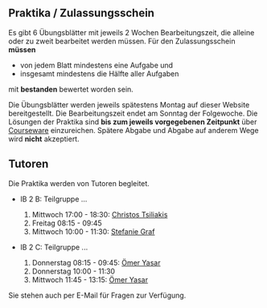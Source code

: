 ## Praktika / Zulassungsschein

Es gibt 6 Übungsblätter mit jeweils 2 Wochen Bearbeitungszeit, die alleine oder zu
zweit bearbeitet werden müssen. Für den Zulassungsschein **müssen**

-   von jedem Blatt mindestens eine Aufgabe und
-   insgesamt mindestens die Hälfte aller Aufgaben

mit <strong>bestanden</strong> bewertet worden sein.

Die Übungsblätter werden jeweils spätestens Montag auf dieser Website bereitgestellt. Die
Bearbeitungszeit endet am Sonntag der Folgewoche. Die Lösungen der Praktika sind **bis zum
jeweils vorgegebenen Zeitpunkt** über [Courseware](https://sol.cs.hm.edu/course/)
einzureichen.  Spätere Abgabe und Abgabe auf anderem Wege wird **nicht** akzeptiert.

## Tutoren

Die Praktika werden von Tutoren begleitet.

-   IB 2 B: Teilgruppe ...
    1.  Mittwoch 17:00 - 18:30: [Christos Tsiliakis](mailto:mail@tsiliakis.net)
    2.  Freitag  08:15 - 09:45
    3.  Mittwoch 10:00 - 11:30: [Stefanie Graf](mailto:stefanie.graf@grafnet.net)

-   IB 2 C: Teilgruppe ...
    1.  Donnerstag 08:15 - 09:45: [Ömer Yasar](mailto:oyasar@fs.cs.hm.edu)
    2.  Donnerstag 10:00 - 11:30
    3.  Mittwoch   11:45 - 13:15: [Ömer Yasar](mailto:oyasar@fs.cs.hm.edu)

Sie stehen auch per E-Mail für Fragen zur Verfügung.

